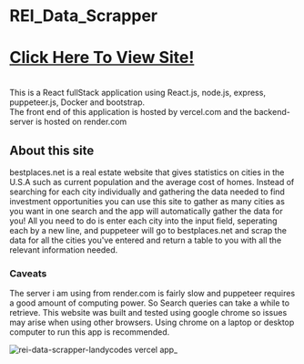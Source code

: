 # REI_Data_Scrapper
# [Click Here To View Site!](https://rei-data-scrapper-server.vercel.app/)
<br>
This is a React fullStack application using React.js, node.js, express, puppeteer.js, Docker and bootstrap.
<br>
The front end of this application is hosted by vercel.com and the backend-server is hosted on render.com

## About this site
bestplaces.net is a real estate website that gives statistics on cities in the U.S.A such as current population and the average cost of homes. Instead of searching for each city individually and gathering the data needed to find investment opportunities you can use this site to gather as many cities as you want in one search and the app will automatically gather the data for you! All you need to do is enter each city into the input field, seperating each by a new line, and puppeteer will go to bestplaces.net and scrap the data for all the cities you've entered and return a table to you with all the relevant information needed. 

### Caveats
The server i am using from render.com is fairly slow and puppeteer requires a good amount of computing power. So Search queries can take a while to retrieve. This website was built and tested using google chrome so issues may arise when using other browsers. Using chrome on a laptop or desktop computer to run this app is recommended.

![rei-data-scrapper-landycodes vercel app_](https://github.com/Landycodes/REI_Data_Scrapper/assets/103873915/bdabdc41-accd-4c14-9d5e-b79633ed7f8f)

